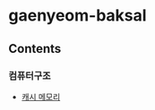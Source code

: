 # gaenyeom-baksal

## Contents

### 컴퓨터구조

- [캐시 메모리](https://github.com/RealCrewOnDev/gaenyeom-baksal/blob/master/computer-architecture/cash-memory.md)
